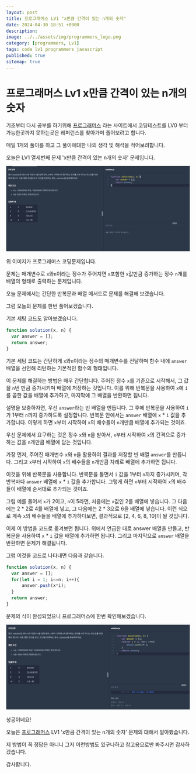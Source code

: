 ```yaml
---
layout: post
title: 프로그래머스 LV1 "x만큼 간격이 있는 n개의 숫자"
date: 2024-04-30 18:51 +0900
description: 
image: ../../assets/img/programmers_logo.png
category: [programmers, Lv1]
tags: code lv1 programmers javascript
published: true
sitemap: true
---
```


# 프로그래머스 Lv1 x만큼 간격이 있는 n개의 숫자

  기초부터 다시 공부를 하기위해 [프로그래머스](https://programmers.co.kr/) 라는 사이트에서
  코딩테스트를 LV0 부터 가능한곳까지 못하는곳은 레퍼런스를 찾아가며 풀어보려고 합니다.
  
  매일 1개의 풀이를 하고 그 풀이에대한 나의 생각 및 해석을 적어보려합니다.

  오늘은 LV1 열세번째 문제 'x만큼 간격이 있는 n개의 숫자' 문제입니다.

  ![프로그래머스 이미지](../../assets/img/x만큼간격이있는n개의숫자_01.png)

  위 이미지가 프로그래머스 코딩문제입니다.
  
  문제는 매개변수로 `x`와`n`이라는 정수가 주어지면 `x`포함한 `x`값만큼 증가하는 정수 `n`개를 배열의 형태로 출력하는 문제입니다.

  오늘 문제에서는 간단한 반복문과 배열 메서드로 문제를 해결해 보겠습니다.

  그럼 오늘의 문제를 한번 풀어보겠습니다.

  기본 세팅 코드도 알아보겠습니다.
  
```javascript
function solution(x, n) {
  var answer = [];
  return answer;
}
```

기본 세팅 코드는 간단하게 `x`와`n`이라는 정수의 매개변수를 전달하며 함수 내에 `answer`배열을 선언해 리턴하는 기본적인 함수의 형태입니다.

이 문제를 해결하는 방법은 매우 간단합니다. 주어진 정수 `x`를 기준으로 시작해서, 그 값을 `n`번 만큼 증가시키며 배열에 저장하는 것입니다. 이를 위해 반복문을 사용하여 `x`에 `i`를 곱한 값을 배열에 추가하고, 마지막에 그 배열을 반환하면 됩니다.

설명을 보충하자면, 우선 `answer`라는 빈 배열을 만듭니다. 그 후에 반복문을 사용하여 `i`가 1부터 `n`까지 증가하도록 설정합니다. 반복문 안에서는 `answer` 배열에 `x` * `i` 값을 추가합니다. 이렇게 하면 `x`부터 시작하여 `x`의 배수들이 `n`개만큼 배열에 추가되는 것이죠.

우선 문제에서 요구하는 것은 정수 `x`와 `n`을 받아서, `x`부터 시작하여 `x`의 간격으로 증가하는 값을 `n`개만큼 배열에 담는 것입니다.

가장 먼저, 주어진 매개변수 `x`와 `n`을 활용하여 결과를 저장할 빈 배열 `answer`를 만듭니다. 그리고 `x`부터 시작하여 `x`의 배수들을 `n`개만큼 차례로 배열에 추가하면 됩니다.

이것을 위해 반복문을 사용합니다. 반복문을 돌면서 `i` 값을 1부터 `n`까지 증가시키며, 각 반복마다 `answer` 배열에 `x` * `i` 값을 추가합니다. 그렇게 하면 `x`부터 시작하여 `x`의 배수들이 배열에 순서대로 추가되는 것이죠.

그럼 예를 들어서 `x`가 2이고, `n`이 5라면, 처음에는 `x`값인 2를 배열에 넣습니다. 그 다음에는 2 * 2로 4를 배열에 넣고, 그 다음에는 2 * 3으로 6을 배열에 넣습니다. 이런 식으로 계속 `x`의 배수들을 배열에 추가하다보면, 결과적으로 [2, 4, 6, 8, 10]이 될 것입니다.

이제 이 방법을 코드로 옮겨보면 됩니다. 위에서 언급한 대로 answer 배열을 만들고, 반복문을 사용하여 `x` * `i` 값을 배열에 추가하면 됩니다. 그리고 마지막으로 `answer` 배열을 반환하면 문제가 해결됩니다.

그럼 이것을 코드로 나타내면 다음과 같습니다.

```javascript
function solution(x, n) {
  var answer = [];
  for(let i = 1; i<=n; i++){
      answer.push(x*i);
  }
  return answer;
}
```

문제의 식이 완성되었으니 프로그래머스에 한번 확인해보겠습니다.

![프로그래머스 이미지](../../assets/img/x만큼간격이있는n개의숫자_02.png)

성공이네요!

오늘은 [프로그래머스](https://programmers.co.kr/) LV1 'x만큼 간격이 있는 n개의 숫자' 문제의 대해서 알아봤습니다.

제 방법이 꼭 정답은 아니니 그저 이런방법도 있구나하고 참고용으로만 봐주시면 감사하겠습니다.

감사합니다.